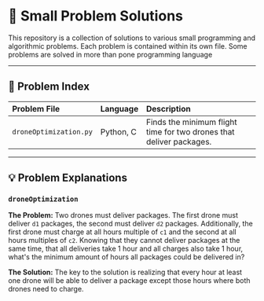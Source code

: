# 🧩 Small Problem Solutions

This repository is a collection of solutions to various small programming and algorithmic problems. Each problem is contained within its own file. Some problems are solved in more than pone programming language

---

## 📝 Problem Index

| Problem File | Language | Description |
| :--- | :--- | :--- |
| `droneOptimization.py` | Python, C | Finds the minimum flight time for two drones that deliver packages. |

---

## 💡 Problem Explanations

### `droneOptimization`

**The Problem:** Two drones must deliver packages. The first drone must deliver `d1` packages, the second must deliver `d2` packages. Additionally, the first drone must charge at all hours multiple of `c1` and the second at all hours multiples of `c2`. Knowing that they cannot deliver packages at the same time, that all deliveries take 1 hour and all charges also take 1 hour, what's the minimum amount of hours all packages could be delivered in?

**The Solution:** The key to the solution is realizing that every hour at least one drone will be able to deliver a package except those hours where both drones need to charge.
